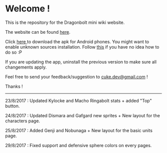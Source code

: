 # Welcome !

This is the repository for the Dragonbolt mini wiki website.

The website can be found <a href="https://cuke7.github.io/DB-wiki/index.html">here</a>.

Click <a href="https://cuke7.github.io/DB-wiki/DragonboltWiki.apk" download="DragonboltB_wiki"> here </a> to download the apk for Android phones. You might want to enable unknown sources installation. Follow <a href="https://android.gadgethacks.com/how-to/android-basics-enable-unknown-sources-sideload-apps-0161947/"> this</a> if you have no idea how to do so :P

If you are updating the app, uninstall the previous version to make sure all changements apply.

Feel free to send your feedback/suggestion to cuke.dev@gmail.com !

Thanks !

* * *

23/8/2017 : Updated Kylocke and Macho Ringabolt stats + added "Top" button.

24/8/2017 : Updated Dismara and Gafgard new sprites + New layout for the characters page.

25/8/2017 : Added Genji and Nobunaga + New layout for the basic units page.

29/8/2017 : Fixed support and defensive sphere colors on every pages.
